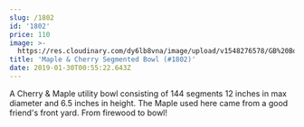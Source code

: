 ```yaml
---
slug: /1802
id: '1802'
price: 110
image: >-
  https://res.cloudinary.com/dy6lb8vna/image/upload/v1548276578/GB%20Bowlworks%20Gallery/DSC_1966a.jpg
title: 'Maple & Cherry Segmented Bowl (#1802)'
date: 2019-01-30T00:55:22.643Z
---
```

A Cherry & Maple utility bowl consisting of 144 segments 12 inches in max diameter and 6.5 inches in height. The Maple used here came from a good friend's front yard. From firewood to bowl!
